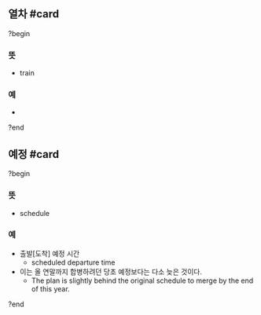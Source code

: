 ## 열차 #card
?begin
### 뜻
- train
### 예
-
<!--SR:!2025-09-19,51,268-->
?end


## 예정 #card
?begin
### 뜻
- schedule
### 예
- 출발[도착] 예정 시간
  - scheduled departure time
- 이는 올 연말까지 합병하려던 당초 예정보다는 다소 늦은 것이다.
  - The plan is slightly behind the original schedule to merge by the end of this year.
<!--SR:!2025-07-30,26,230-->
?end

